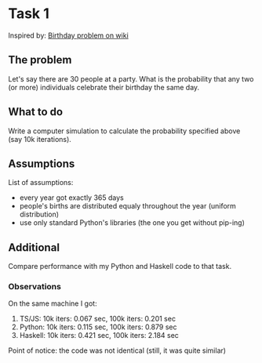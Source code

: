 # Task 1

Inspired by: [Birthday problem on wiki](https://en.wikipedia.org/wiki/Birthday_problem)

## The problem

Let's say there are 30 people at a party. What is the probability that any two (or more) individuals celebrate their birthday the same day.

## What to do

Write a computer simulation to calculate the probability specified above (say 10k iterations).

## Assumptions

List of assumptions:
+ every year got exactly 365 days
+ people's births are distributed equaly throughout the year (uniform distribution)
+ use only standard Python's libraries (the one you get without pip-ing)

## Additional

Compare performance with my Python and Haskell code to that task.

### Observations

On the same machine I got:

1. TS/JS: 10k iters: 0.067 sec, 100k iters: 0.201 sec
2. Python: 10k iters: 0.115 sec, 100k iters: 0.879 sec
3. Haskell: 10k iters: 0.421 sec, 100k iters: 2.184 sec

Point of notice: the code was not identical (still, it was quite similar)
